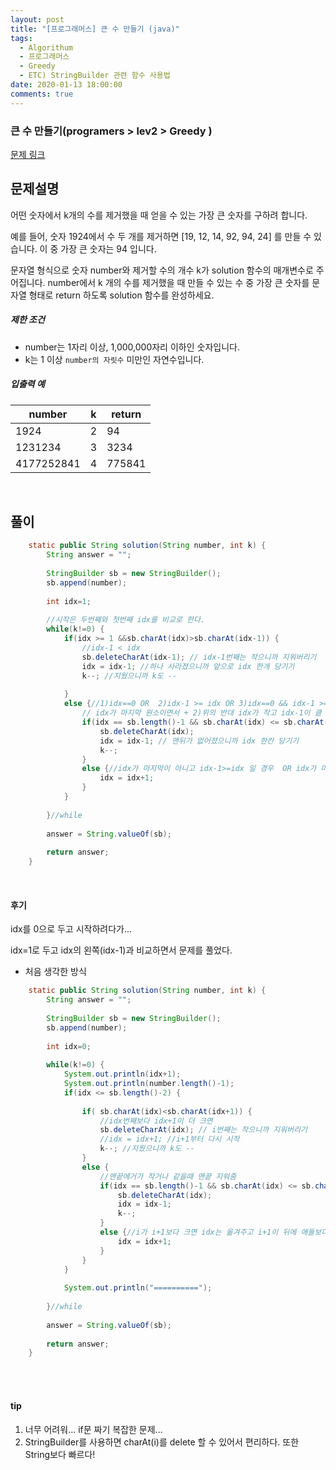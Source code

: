 ```yaml
---
layout: post
title: "[프로그래머스] 큰 수 만들기 (java)"
tags:
  - Algorithum
  - 프로그래머스
  - Greedy
  - ETC) StringBuilder 관련 함수 사용법
date: 2020-01-13 18:00:00
comments: true
---
```




### 큰 수 만들기(programers > lev2 > Greedy )

[문제 링크](https://programmers.co.kr/learn/courses/30/lessons/42883)

## 문제설명

어떤 숫자에서 k개의 수를 제거했을 때 얻을 수 있는 가장 큰 숫자를 구하려 합니다.

예를 들어, 숫자 1924에서 수 두 개를 제거하면 [19, 12, 14, 92, 94, 24] 를 만들 수 있습니다. 이 중 가장 큰 숫자는 94 입니다.

문자열 형식으로 숫자 number와 제거할 수의 개수 k가 solution 함수의 매개변수로 주어집니다. number에서 k 개의 수를 제거했을 때 만들 수 있는 수 중 가장 큰 숫자를 문자열 형태로 return 하도록 solution 함수를 완성하세요.

##### 제한 조건

- number는 1자리 이상, 1,000,000자리 이하인 숫자입니다.
- k는 1 이상 `number의 자릿수` 미만인 자연수입니다.

##### 입출력 예

| number     | k    | return |
| ---------- | ---- | ------ |
| 1924       | 2    | 94     |
| 1231234    | 3    | 3234   |
| 4177252841 | 4    | 775841 |

<br>

## 풀이

```java
    static public String solution(String number, int k) {
    	String answer = "";
    	
    	StringBuilder sb = new StringBuilder();
    	sb.append(number);
    	
    	int idx=1;
    	
    	//시작은 두번째와 첫번째 idx를 비교로 한다.
    	while(k!=0) {
    		if(idx >= 1 &&sb.charAt(idx)>sb.charAt(idx-1)) {
    			//idx-1 < idx
				sb.deleteCharAt(idx-1); // idx-1번째는 작으니까 지워버리기
				idx = idx-1; //하나 사라졌으니까 앞으로 idx 한개 당기기
				k--; //지웠으니까 k도 --
				
    		}
			else {//1)idx==0 OR  2)idx-1 >= idx OR 3)idx==0 && idx-1 >= idx ...많은 case
				// idx가 마지막 원소이면서 + 2)위의 반대 idx가 작고 idx-1이 클 때와 같을 때
				if(idx == sb.length()-1 && sb.charAt(idx) <= sb.charAt(idx-1)) {
					sb.deleteCharAt(idx);
					idx = idx-1; // 맨뒤가 없어졌으니까 idx 한칸 당기기
					k--;
				}
				else {//idx가 마지막이 아니고 idx-1>=idx 일 경우  OR idx가 마지막이고 idx>idx-1
					idx = idx+1;
				}
			}
    		
    	}//while
    	
    	answer = String.valueOf(sb);
    	
    	return answer;
    }
```

<br>

#### 후기

idx를 0으로 두고 시작하려다가... <br>

idx=1로 두고 idx의 왼쪽(idx-1)과 비교하면서 문제를 풀었다.<br>

* 처음 생각한 방식

```java
    static public String solution(String number, int k) {
    	String answer = "";
    	
    	StringBuilder sb = new StringBuilder();
    	sb.append(number);
    	
    	int idx=0;
    	
    	while(k!=0) {
    		System.out.println(idx+1);
    		System.out.println(number.length()-1);
    		if(idx <= sb.length()-2) {
    			
    			if( sb.charAt(idx)<sb.charAt(idx+1)) {
    				//idx번째보다 idx+1이 더 크면
    				sb.deleteCharAt(idx); // i번째는 작으니까 지워버리기
    				//idx = idx+1; //i+1부터 다시 시작
    				k--; //지웠으니까 k도 --
    			}
    			else {
    				//맨끝에거가 작거나 같을때 맨끝 지워줌
    				if(idx == sb.length()-1 && sb.charAt(idx) <= sb.charAt(idx-1)) {
    					sb.deleteCharAt(idx);
    					idx = idx-1;
    					k--;
    				}	
    				else {//i가 i+1보다 크면 idx는 옮겨주고 i+1이 뒤에 애들보다 클 수 있기때문에 함부로 지우면 안된다.
    					idx = idx+1;
    				}
    			}
    		}
    		
    		System.out.println("==========");
    		
    	}//while
    	
    	answer = String.valueOf(sb);
    	
    	return answer;
    }
```

<br>

<br>

#### tip

1. 너무 어려워... if문 짜기 복잡한 문제...
2. StringBuilder를 사용하면 charAt(i)를 delete 할 수 있어서 편리하다. 또한 String보다 빠르다!

<br>